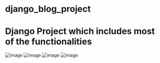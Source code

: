 # django_blog_project
<h1> Django Project which includes most of the functionalities </h1>



![image](https://user-images.githubusercontent.com/67830778/205513399-9e287e29-8d8b-4cd7-aac4-834369f615e1.png)
![image](https://user-images.githubusercontent.com/67830778/205513491-cfbf8069-85a4-41af-b4bd-a7c8402ed0aa.png)
![image](https://user-images.githubusercontent.com/67830778/205513404-60639cde-436f-4eb5-8099-4a7c6fbddd12.png)
![image](https://user-images.githubusercontent.com/67830778/205513406-57a10b2a-fc24-419f-adfe-0ef20cac628e.png)
